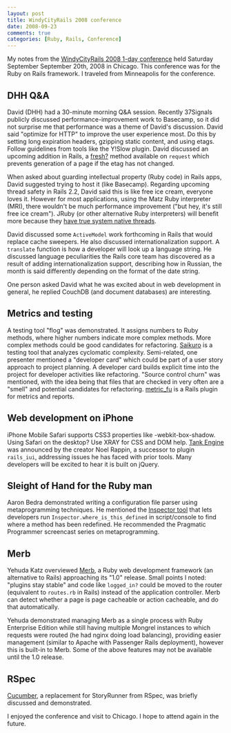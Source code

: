 ```yaml
---
layout: post
title: WindyCityRails 2008 conference
date: 2008-09-23
comments: true
categories: [Ruby, Rails, Conference]
---
```


My notes from the [WindyCityRails 2008 1-day conference](http://windycityrails.org) held Saturday September September 20th, 2008 in Chicago. This conference was for the Ruby on Rails framework. I traveled from Minneapolis for the conference.

DHH Q&A
---
David (DHH) had a 30-minute morning Q&A session. Recently 37Signals publicly discussed performance-improvement work to Basecamp, so it did not surprise me that performance was a theme of David's discussion.  David said "optimize for HTTP" to improve the user experience most.  Do this by setting long expiration headers, gzipping static content, and using etags. Follow guidelines from tools like the Y!Slow plugin.  David discussed an upcoming addition in Rails, a [fresh?](http://ryandaigle.com/articles/2008/8/14/what-s-new-in-edge-rails-simpler-conditional-get-support-etags) method available on `request` which prevents generation of a page if the etag has not changed.

When asked about guarding intellectual property (Ruby code) in Rails apps, David suggested trying to host it (like Basecamp). Regarding upcoming thread safety in Rails 2.2, David said this is like free ice cream, everyone loves it. However for most applications, using the Matz Ruby interpreter (MRI), there wouldn't be much performance improvement ("but hey, it's still free ice cream"). JRuby (or other alternative Ruby interpreters) will benefit more because they [have true system native threads](http://blog.headius.com/2008/08/qa-what-thread-safe-rails-means.html).

David discussed some `ActiveModel` work forthcoming in Rails that would replace cache sweepers.  He also discussed internationalization support.  A `translate` function is how a developer will look up a language string. He discussed language peculiarities the Rails core team has discovered as a result of adding internationalization support, describing how in Russian, the month is said differently depending on the format of the date string. 

One person asked David what he was excited about in web development in general, he replied CouchDB (and document databases) are interesting.

Metrics and testing
---
A testing tool "flog" was demonstrated.  It assigns numbers to Ruby methods, where higher numbers indicate more complex methods.  More complex methods could be good candidates for refactoring. [Saikuro](http://saikuro.rubyforge.org/) is a testing tool that analyzes cyclomatic complexity. Semi-related, one presenter mentioned a "developer card" which could be part of a user story approach to project planning. A developer card builds explicit time into the project for developer activities like refactoring.  "Source control churn" was mentioned, with the idea being that files that are checked in very often are a "smell" and potential candidates for refactoring.  <a href='http://metric-fu.rubyforge.org'>metric_fu</a> is a Rails plugin for metrics and reports.

Web development on iPhone
-----
iPhone Mobile Safari supports CSS3 properties like -webkit-box-shadow.  Using Safari on the desktop? Use XRAY for CSS and DOM help.  [Tank Engine](http://github.com/noelrappin/tank-engine/tree/master) was announced by the creator Noel Rappin, a successor to plugin `rails_iui`, addressing issues he has faced with prior tools.  Many developers will be excited to hear it is built on jQuery.

Sleight of Hand for the Ruby man
----
Aaron Bedra demonstrated writing a configuration file parser using metaprogramming techniques.  He mentioned the [Inspector tool](http://github.com/spicycode/the-inspector/tree/master) that lets developers run `Inspector.where_is_this_defined` in script/console to find where a method has been redefined.  He recommended the Pragmatic Programmer screencast series on metaprogramming.

Merb
---
Yehuda Katz overviewed [Merb](http://merbivore.com/), a Ruby web development framework (an alternative to Rails) approaching its "1.0" release.  Small points I noted: "plugins stay stable" and code like <code>logged_in?</code> could be moved to the router (equivalent to `routes.rb` in Rails) instead of the application controller. Merb can detect whether a page is page cacheable or action cacheable, and do that automatically.  

Yehuda demonstrated managing Merb as a single process with Ruby Enterprise Edition while still having multiple Mongrel instances to which requests were routed (he had nginx doing load balancing), providing easier management (similar to Apache with Passenger Rails deployment), however this is built-in to Merb.  Some of the above features may not be available until the 1.0 release.

RSpec
---
[Cucumber](http://cukes.info/), a replacement for StoryRunner from RSpec, was briefly discussed and demonstrated.

I enjoyed the conference and visit to Chicago. I hope to attend again in the future.
